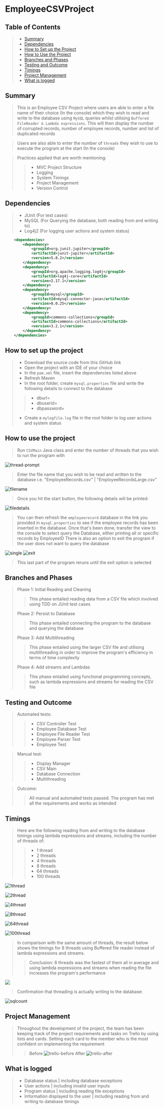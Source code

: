 # EmployeeCSVProject

## Table of Contents
> - [Summary](#Summary)
> - [Dependencies](#Dependencies)
> - [How to Set up the Project](#How-to-set-up-the-project)
> - [How to Use the Project](#How-to-use-the-project)
> - [Branches and Phases](#Branches-and-Phases)
> - [Testing and Outcome](#Testing-and-Outcome)
> - [Timings](#Timings)
> - [Project Management](#Project-Management)
> - [What is logged](#What-is-logged)



## Summary
> This is an Employee CSV Project where users are able to enter a file name of their choice (In the console) 
> which they wish to read and write to the database 
> using `MySQL` queries whilst utilising `Buffered FileReader & Lambda expressions`. This will then display the
> number of corrupted records, number of employee records, number and list of duplicated records

> Users are also able to enter the number of `threads` they wish to use to execute the program at the start (In the console)

> Practices applied that are worth mentioning:
>> + MVC Project Structure
>> + Logging
>> + System Timings
>> + Project Management
>> + Version Control

## Dependencies
> + JUnit (For test cases)
> + MySQL (For Querying the database, both reading from and writing to)
> + Log4j2 (For logging user actions and system status)
```xml
    <dependencies>
        <dependency>
            <groupId>org.junit.jupiter</groupId>
            <artifactId>junit-jupiter</artifactId>
            <version>5.8.2</version>
        </dependency>
        <dependency>
            <groupId>org.apache.logging.log4j</groupId>
            <artifactId>log4j-core</artifactId>
            <version>2.17.1</version>
        </dependency>
        <dependency>
            <groupId>mysql</groupId>
            <artifactId>mysql-connector-java</artifactId>
            <version>8.0.25</version>
        </dependency>
        <dependency>
            <groupId>commons-collections</groupId>
            <artifactId>commons-collections</artifactId>
            <version>3.2.1</version>
        </dependency>
    </dependencies>
```

## How to set up the project
> + Download the source code from this GitHub link
> + Open the project with an IDE of your choice
> + In the `pom.xml` file, insert the dependencies listed above
> + Refresh Maven
> + In the root folder, create `mysql.properties` file and write the following details to connect to the database
>> + dburl=
>> + dbuserid=
>> + dbpassword=
> + Create a `mylogfile.log` file in the root folder to log user actions and system status

## How to use the project
> Run `CSVMain` Java class and enter the number of threads that you wish to run the program with

![thread-prompt](https://cdn.discordapp.com/attachments/935470190127353868/941815873704960090/unknown.png)

> Enter the file name that you wish to be read and written to the database
> i.e. "EmployeeRecords.csv" | "EmployeeRecordsLarge.csv"

![filename](https://cdn.discordapp.com/attachments/935470190127353868/941816896137867354/unknown.png)

> Once you hit the start button, the following details will be printed:

![filedetails](https://cdn.discordapp.com/attachments/935470190127353868/941817637615317002/unknown.png)

> You can then refresh the `employeerecord` database in the link you provided in `mysql.properties`
> to see if the employee records has been inserted in the database.
> Once that's been done, transfer the view to the console to select query
> the Database, either printing all or specific records by EmployeeID
> There is also an option to exit the program if the user does not want to
> query the database

![single](https://cdn.discordapp.com/attachments/935470190127353868/942161876614271067/unknown.png)
![exit](https://cdn.discordapp.com/attachments/935470190127353868/942162539687604306/unknown.png)

> This last part of the program reruns until the exit option is selected

## Branches and Phases
> Phase 1: Initial Reading and Cleaning
>> This phase entailed reading data from a CSV file which involved using TDD on JUnit test cases
>
> Phase 2: Persist to Database
>> This phase entailed connecting the program to the database and querying the database
> 
> Phase 3: Add Multithreading
>> This phase entailed using the larger CSV file and utilising multithreading in order to
>> improve the program's efficiency in terms of time complexity
> 
> Phase 4: Add streams and Lambdas
>> This phase entailed using functional programming concepts, such as
>> lambda expressions and streams for reading the CSV file

## Testing and Outcome
> Automated tests:
>> + CSV Controller Test
>> + Employee Database Test
>> + Employee File Reader Test
>> + Employee Parser Test
>> + Employee Test

> Manual test:
>> + Display Manager
>> + CSV Main
>> + Database Connection
>> + Multithreading

> Outcome:
>> All manual and automated tests passed.
>> The program has met all the requirements and works as intended

## Timings

> Here are the following reading from and writing to the database timings using lambda expressions
> and streams, including the number of threads of:
>> + 1 thread
>> + 2 threads
>> + 4 threads
>> + 8 threads
>> + 64 threads
>> + 100 threads

![1thread](https://cdn.discordapp.com/attachments/935470190127353868/942384815976620062/unknown.png)

![2thread](https://cdn.discordapp.com/attachments/935470190127353868/942385028099346463/unknown.png)

![4thread](https://cdn.discordapp.com/attachments/935470190127353868/942385169392893962/unknown.png)

![8thread](https://cdn.discordapp.com/attachments/935470190127353868/942385917551857694/unknown.png)

![64thread](https://cdn.discordapp.com/attachments/935470190127353868/942385408803749968/unknown.png)

![100thread](https://cdn.discordapp.com/attachments/935470190127353868/942385615771697182/unknown.png)

> In comparison with the same amount of threads, the result below shows the timings for
> 8 threads using Buffered file reader instead of lambda expressions and streams.
>> Conclusion: 8 threads was the fastest of them all in average and
>> using lambda expressions and streams when reading the file increases the program's performance


![](https://cdn.discordapp.com/attachments/935470190127353868/942485698743783505/unknown.png)

> Confirmation that threading is actually writing to the database:

![sqlcount](https://cdn.discordapp.com/attachments/935470190127353868/942391935824461844/unknown.png)

## Project Management

> Throughout the development of the project, the team has been keeping track of the project requirements
> and tasks on Trello by using lists and cards. Setting each card to the member who
> is the most confident on implementing the requirement
>> Before
![trello-before](https://cdn.discordapp.com/attachments/935470190127353868/942179699201806376/unknown.png)
>> After
![trello-after](https://cdn.discordapp.com/attachments/935470190127353868/942179569102889010/unknown.png)

## What is logged
> + Database status | including database exceptions
> + User actions | including invalid user inputs
> + Program status | including reading file exceptions
> + Information displayed to the user | including reading from and writing to database timings